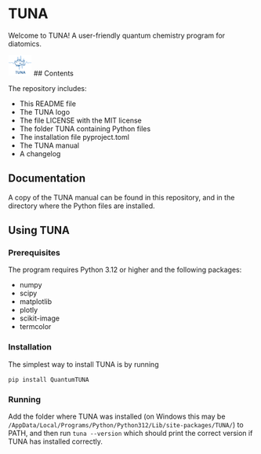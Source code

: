 # TUNA

Welcome to TUNA! A user-friendly quantum chemistry program for diatomics.

<img src="TUNA Logo.svg" width="48">
## Contents

The repository includes:

* This README file
* The TUNA logo
* The file LICENSE with the MIT license
* The folder TUNA containing Python files
* The installation file pyproject.toml
* The TUNA manual
* A changelog

## Documentation

A copy of the TUNA manual can be found in this repository, and in the directory where the Python files are installed.

## Using TUNA

### Prerequisites
The program requires Python 3.12 or higher and the following packages:

* numpy
* scipy
* matplotlib
* plotly
* scikit-image
* termcolor

### Installation

The simplest way to install TUNA is by running

```
pip install QuantumTUNA
```

### Running

Add the folder where TUNA was installed (on Windows this may be ```/AppData/Local/Programs/Python/Python312/Lib/site-packages/TUNA/```) to PATH, and then run ```tuna --version``` which should print the correct version if TUNA has installed correctly.

